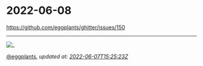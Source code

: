 # 2022-06-08

<https://github.com/eggplants/ghitter/issues/150>

---

![_](https://github.githubassets.com/images/mona-loading-default.gif)

[@eggplants](https://github.com/eggplants), *updated at: [2022-06-07T15:25:23Z](https://github.com/eggplants/ghitter/issues/150#issue-1263478143)*

